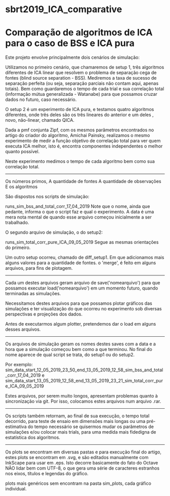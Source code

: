 # sbrt2019_ICA_comparative
# Comparação de algoritmos de ICA para o caso de BSS e ICA pura

Este projeto envolve principalmente dois cenários de simulação:

Utilizamos no primeiro cenário, que chamaremos de setup 1, três algoritmos diferentes de ICA linear que resolvem o problema de separação cega de fontes (blind source separation - BSS).
Mediremos a taxa de sucesso de separação perfeita (ou seja, separação parciais não contam aqui, apenas totais).
Bem como guardaremos o tempo de cada trial e sua correlação total (informação mútua generalizada - Watanabe) para que possamos
cruzar dados no futuro, caso necessário.

O setup 2 é um experimento de ICA pura, e testamos quatro algoritmos diferentes, onde três deles são os três lineares do anterior e um deles
, novo, não-linear, chamado QICA.

Dada a pmf conjunta Zipf, com os mesmos parâmetros encontrados no artigo do criador do algoritmo, Amichai Painsky, realizamos o mesmo experimento
de medir a função objetivo de correlação total para ver quem executa ICA melhor, isto é, encontra componentes independentes o melhor quanto possível.

Neste experimento medimos o tempo de cada algoritmo bem como sua correlação total.

________________

Os números primos,
A quantidade de fontes
A quantidade de observações
E os algoritmos

São dispostos nos scripts de simulação:

runs_sim_bss_and_total_corr_17_04_2019
Note que o nome, ainda que pedante, informa o que o script faz e qual o experimento.
A data é uma mera nota mental de quando esse arquivo começou inicialmente a ser trabalhado.

O segundo arquivo de simulação, o do setup2:

runs_sim_total_corr_pure_ICA_09_05_2019
Segue as mesmas orientações do primeiro.

Um outro setup ocorreu, chamado de diff_setup1. Em que adicionamos mais alguns valores para a quantidade de fontes.
o 'merge', é feito em alguns arquivos, para fins de plotagem.

___________

Cada um destes arquivos geram arquivo de save('nomearquivo') para que possamos executar load('nomearquivo')
em um momento futuro, quando terminadas as simulações.

Necessitamos destes arquivos para que possamos plotar gráficos das simulações e ter visualização do que ocorreu no experimento
sob diversas perspectivas e projeções dos dados.

Antes de executarmos algum plotter, pretendemos dar o load em alguns desses arquivos.


________________________

Os arquivos de simulação geram os nomes destes saves com a data e a hora que a simulação começou bem como a que terminou.
No final do nome aparece de qual script se trata, do setup1 ou do setup2.

Por exemplo:
sim_data_start_12_05_2019_23_50_end_13_05_2019_12_58_sim_bss_and_total_corr_17_04_2019
e
sim_data_start_13_05_2019_12_58_end_13_05_2019_23_21_sim_total_corr_pure_ICA_09_05_2019

Estes arquivos, por serem muito longos, apresentam problemas quanto à sincronização via git. Por isso, colocamos estes arquivos num arquivo .rar.
_______________________

Os scripts também retornam, ao final de sua execução, o tempo total decorrido, para teste de ensaio em dimensões mais longas ou
uma pré-estimativa do tempo necessário se quisermos mudar os parâmetros de simulações e/ou colocar mais trials, para uma medida mais
fidedigna de estatística dos algoritmos.

_______________________

Os plots se encontram em diversas pastas e para execução final do artigo, estes plots se encontram em .svg, e são editados manualmente com InkScape para usar em .eps. Isto decorre basicamente do fato do Octave NÃO lidar bem com UTF-8, o que gera uma série de caracteres estranhos nos eixos, títulos e legendas do gráfico.

plots mais genéricos sem encontram na pasta sim_plots, cada gráfico individual.












